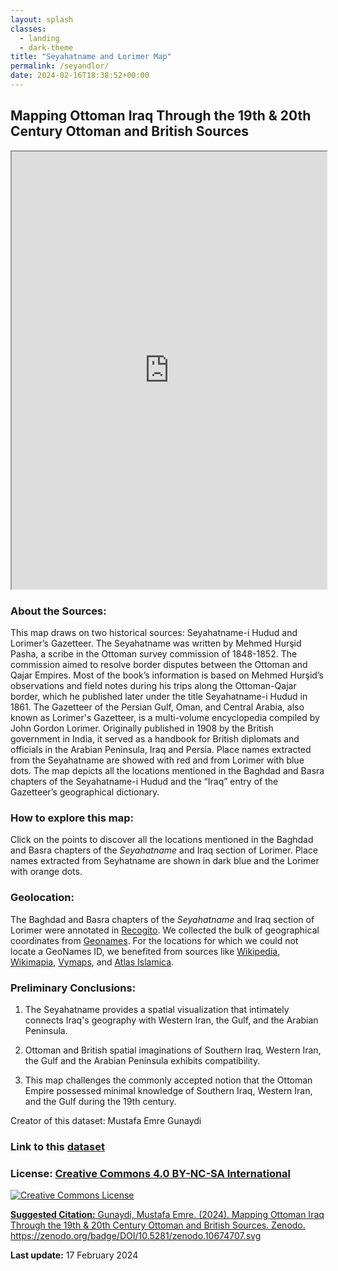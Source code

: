 ```yaml
---
layout: splash
classes:
  - landing
  - dark-theme
title: "Seyahatname and Lorimer Map"
permalink: /seyandlor/
date: 2024-02-16T18:38:52+00:00
---
```


## Mapping Ottoman Iraq Through the 19th & 20th Century Ottoman and British Sources


<iframe src="https://opengulf.github.io/webapps/lorimer_and_seyahatname_combined_leaflet_map/index.html#6/33.793/45.018" width="100%" height="700"></iframe>


### About the Sources: 

This map draws on two historical sources: Seyahatname-i Hudud and Lorimer’s Gazetteer. The Seyahatname was written by Mehmed Hurşid Pasha, a scribe in the Ottoman survey commission of 1848-1852.  The commission aimed to resolve border disputes between the Ottoman and Qajar Empires. Most of the book’s information is based on Mehmed Hurşid’s observations and field notes during his trips along the Ottoman-Qajar border,  which he published later under the title Seyahatname-i Hudud in 1861. The Gazetteer of the Persian Gulf, Oman, and Central Arabia, also known as Lorimer's Gazetteer, is a multi-volume encyclopedia compiled by John Gordon Lorimer. Originally published in 1908 by the British government in India, it served as a handbook for British diplomats and officials in the Arabian Peninsula, Iraq and Persia. Place names extracted from the Seyahatname are showed with red and from Lorimer with blue dots. The map depicts all the locations mentioned in the Baghdad and Basra chapters of the Seyahatname-i Hudud and the “Iraq” entry of the Gazetteer’s geographical dictionary.


### How to explore this map: 

Click on the points to discover all the locations mentioned in the Baghdad and Basra chapters of the _Seyahatname_ and Iraq section of Lorimer. Place names extracted from Seyhatname are shown in dark blue and the Lorimer with orange dots. 

### Geolocation:

The Baghdad and Basra chapters of the _Seyahatname_ and Iraq section of Lorimer were annotated in [Recogito](https://recogito.pelagios.org/). We collected the bulk of geographical coordinates from [Geonames](https://www.geonames.org/). For the locations for which we could not locate a GeoNames ID, we benefited from sources like [Wikipedia](https://www.wikipedia.org/), [Wikimapia](https://wikimapia.org/#lang=en&lat=37.417800&lon=-122.172000&z=12&m=w), [Vymaps](https://vymaps.com/), and [Atlas Islamica](https://atlasislamica.com/). 



### Preliminary Conclusions:

1. The Seyahatname provides a spatial visualization that intimately connects Iraq's geography with Western Iran, the Gulf, and the Arabian Peninsula.

2. Ottoman and British spatial imaginations of Southern Iraq, Western Iran, the Gulf and the Arabian Peninsula exhibits compatibility. 

3. This map challenges the commonly accepted notion that the Ottoman Empire possessed minimal knowledge of Southern Iraq, Western Iran, and the Gulf during the 19th century.


Creator of this dataset: Mustafa Emre Gunaydi

### Link to this [dataset](https://zenodo.org/badge/DOI/10.5281/zenodo.10674707.svg)

### License: <a href="https://creativecommons.org/licenses/by-nc-sa/4.0/" class="link">Creative Commons 4.0 BY-NC-SA International</a>
<a rel="license" href="http://creativecommons.org/licenses/by-nc-sa/4.0/"><img alt="Creative Commons License" style="border-width:0" src="https://i.creativecommons.org/l/by-nc-sa/4.0/88x31.png" />


**Suggested Citation:** Gunaydi, Mustafa Emre. (2024). Mapping Ottoman Iraq Through the 19th & 20th Century Ottoman and British Sources. Zenodo. https://zenodo.org/badge/DOI/10.5281/zenodo.10674707.svg

**Last update:** 17 February 2024
